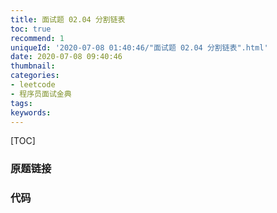 ```yaml
---
title: 面试题 02.04 分割链表
toc: true
recommend: 1
uniqueId: '2020-07-08 01:40:46/"面试题 02.04 分割链表".html'
date: 2020-07-08 09:40:46
thumbnail:
categories:
- leetcode
- 程序员面试金典
tags:
keywords:
---
```


[TOC]

<!--more-->

### 原题链接



### 代码

```python

```

